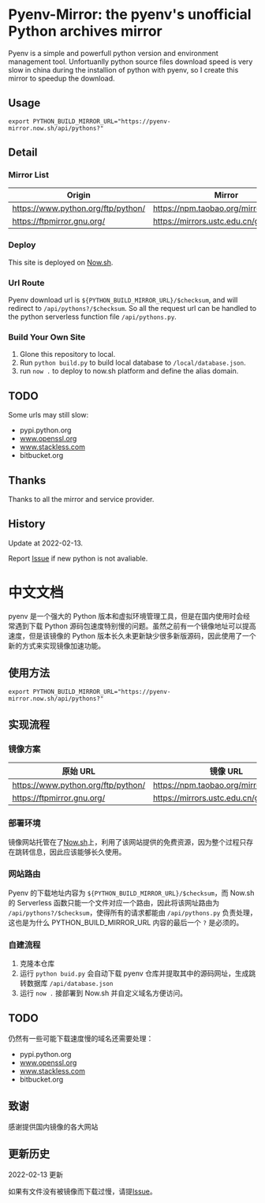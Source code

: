 # Pyenv-Mirror: the pyenv's unofficial Python archives mirror

Pyenv is a simple and powerfull python version and environment management tool. Unfortuanlly python source files download speed is very slow in china during the installion of python with pyenv, so I create this mirror to speedup the download. 

## Usage

```
export PYTHON_BUILD_MIRROR_URL="https://pyenv-mirror.now.sh/api/pythons?"
```

## Detail

### Mirror List

|Origin|Mirror|
|---|---|
|https://www.python.org/ftp/python/|https://npm.taobao.org/mirrors/python/|
|https://ftpmirror.gnu.org/|https://mirrors.ustc.edu.cn/gnu/|

### Deploy

This site is deployed on [Now.sh](https://zeit.co/home).

### Url Route

Pyenv download url is `${PYTHON_BUILD_MIRROR_URL}/$checksum`, and will redirect to `/api/pythons?/$checksum`. So all the request url can be handled to the python serverless function file `/api/pythons.py`.

### Build Your Own Site

1. Glone this repository to local.
2. Run `python build.py` to build local database to `/local/database.json`.
3. run `now .` to deploy to now.sh platform and define the alias domain.

## TODO

Some urls may still slow:

* pypi.python.org
* www.openssl.org
* www.stackless.com
* bitbucket.org

## Thanks

Thanks to all the mirror and service provider.

## History

Update at 2022-02-13.

Report [Issue](https://github.com/S0urceC0der/pyenv-mirror/issues/new) if new python is not avaliable.

# 中文文档

pyenv 是一个强大的 Python 版本和虚拟环境管理工具，但是在国内使用时会经常遇到下载 Python 源码包速度特别慢的问题。虽然之前有一个镜像地址可以提高速度，但是该镜像的 Python 版本长久未更新缺少很多新版源码，因此使用了一个新的方式来实现镜像加速功能。

## 使用方法

```
export PYTHON_BUILD_MIRROR_URL="https://pyenv-mirror.now.sh/api/pythons?"
```

## 实现流程

### 镜像方案

|原始 URL |镜像 URL|
|---|---|
|https://www.python.org/ftp/python/|https://npm.taobao.org/mirrors/python/|
|https://ftpmirror.gnu.org/|https://mirrors.ustc.edu.cn/gnu/|

### 部署环境

镜像网站托管在了[Now.sh](https://zeit.co/home)上，利用了该网站提供的免费资源，因为整个过程只存在跳转信息，因此应该能够长久使用。

### 网站路由

Pyenv 的下载地址内容为 `${PYTHON_BUILD_MIRROR_URL}/$checksum`，而 Now.sh 的 Serverless 函数只能一个文件对应一个路由，因此将该网址路由为 `/api/pythons?/$checksum`，使得所有的请求都能由 `/api/pythons.py` 负责处理，这也是为什么 PYTHON_BUILD_MIRROR_URL 内容的最后一个 `?` 是必须的。

### 自建流程

1. 克隆本仓库
2. 运行 `python buid.py` 会自动下载 pyenv 仓库并提取其中的源码网址，生成跳转数据库 `/api/database.json`
3. 运行 `now .` 接部署到 Now.sh 并自定义域名方便访问。

## TODO

仍然有一些可能下载速度慢的域名还需要处理：

* pypi.python.org
* www.openssl.org
* www.stackless.com
* bitbucket.org

## 致谢

感谢提供国内镜像的各大网站

## 更新历史

2022-02-13 更新

如果有文件没有被镜像而下载过慢，请提[Issue](https://github.com/S0urceC0der/pyenv-mirror/issues/new)。

